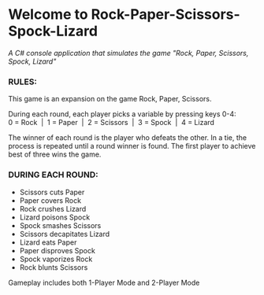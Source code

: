 <h1>Welcome to Rock-Paper-Scissors-Spock-Lizard</h1>
<p><em>A C# console application that simulates the game "Rock, Paper, Scissors, Spock, Lizard"</em></p>
<h3>RULES:</h3>
<p>This game is an expansion on the game Rock, Paper, Scissors.</p>
<p>During each round, each player picks a variable by pressing keys 0-4:<br>
0 = Rock&nbsp;&nbsp;|&nbsp;&nbsp;1 = Paper&nbsp;&nbsp;|&nbsp;&nbsp;2 = Scissors&nbsp;&nbsp;|&nbsp;&nbsp;3 = Spock&nbsp;&nbsp;|&nbsp;&nbsp;4 = Lizard</p>
<p>The winner of each round is the player who defeats the other. In a tie, the process is repeated until a round winner is found. The first player to achieve best of three wins the game.</p>
<h3>DURING EACH ROUND:</h3>
<ul>
<li>Scissors cuts Paper</li>
<li>Paper covers Rock</li>
<li>Rock crushes Lizard</li>
<li>Lizard poisons Spock</li>
<li>Spock smashes Scissors</li>
<li>Scissors decapitates Lizard</li>
<li>Lizard eats Paper</li>
<li>Paper disproves Spock</li>
<li>Spock vaporizes Rock</li>
<li>Rock blunts Scissors</li>
</ul>
<p>Gameplay includes both 1-Player Mode and 2-Player Mode</p>